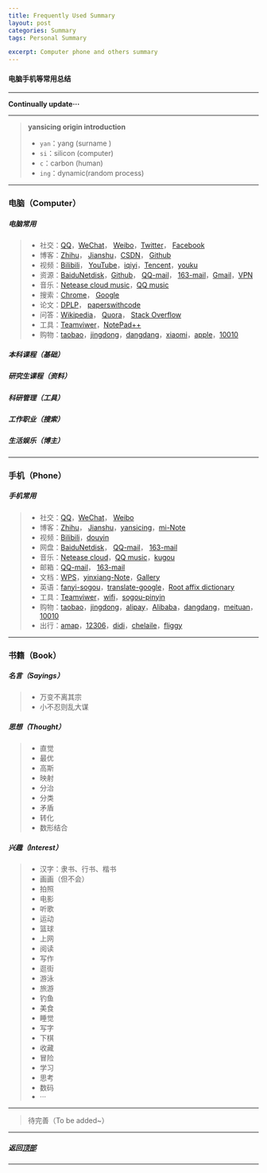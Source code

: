 ```yaml
---
title: Frequently Used Summary
layout: post
categories: Summary
tags: Personal Summary

excerpt: Computer phone and others summary
---
```

#### 电脑手机等常用总结 <span id="home">
---

__Continually update···__

---
> **yansicing origin introduction**
> -  `yan`：yang (surname )
> -   `si`：silicon (computer)
> -    `c`：carbon (human)
> -  `ing`：dynamic(random process)

---

### 电脑（Computer）

##### 电脑常用
> * 社交：[QQ](https://im.qq.com/)，[WeChat](https://web.wechat.com/)， [Weibo](https://weibo.com)，[Twitter](https://twitter.com/?lang=zh-cn)， [Facebook](https://www.facebook.com)
> * 博客：[Zhihu](https://www.zhihu.com/)， [Jianshu](https://www.jianshu.com/)，[CSDN](https://mp.csdn.net/)， [Github](https://github.com/yansicing/)
> * 视频：[Bilibili](https://www.bilibili.com/)， [YouTube](https://www.youtube.com/)，[iqiyi](https://www.iqiyi.com/)，[Tencent](https://v.qq.com/)，[youku](https://www.youku.com/)
> * 资源：[BaiduNetdisk](https://pan.baidu.com)，[Github](https://github.com/yansicing/)， [QQ-mail](https://mail.qq.com)， [163-mail](https://email.163.com)，[Gmail](https://myaccount.google.com/)，[VPN](https://github.com/getlantern/lantern)
> * 音乐：[Netease cloud music](https://music.163.com/)，[QQ music](https://y.qq.com/)
> * 搜索：[Chrome](https://www.google.cn/chrome/)， [Google](https://www.google.com/)
> * 论文：[DPLP](https://dblp.uni-trier.de/)， [paperswithcode](https://paperswithcode.com/) 
> * 问答：[Wikipedia](https://zh.wikipedia.org/)， [Quora](https://www.quora.com/)， [Stack Overflow](https://stackoverflow.com/)
> * 工具：[Teamviwer](https://down.aaui.net/TeamViewer.htm)，[NotePad++](https://notepad-plus-plus.org/)
> * 购物：[taobao](https://www.taobao.com/)，[jingdong](https://www.jd.com)，[dangdang](http://book.dangdang.com)，[xiaomi](https://list.mi.com/)，[apple](https://www.apple.com/cn/)，[10010](https://uac.10010.com/)

##### 本科课程（基础）

##### 研究生课程（资料）

##### 科研管理（工具）

##### 工作职业（搜索）

##### 生活娱乐（博主）

---
### 手机（Phone）


##### 手机常用
> * 社交：[QQ](https://im.qq.com/)，[WeChat](https://web.wechat.com/)， [Weibo](https://weibo.com)
> * 博客：[Zhihu](https://www.zhihu.com/)， [Jianshu](https://www.jianshu.com/)，[yansicing](https://yansicing.github.io)，[mi-Note](https://i.mi.com/)
> * 视频：[Bilibili](https://www.bilibili.com/)，[douyin](https://www.douyin.com/)
> * 网盘：[BaiduNetdisk](https://pan.baidu.com)， [QQ-mail](https://mail.qq.com)， [163-mail](https://email.163.com)
> * 音乐：[Netease cloud](https://music.163.com/)，[QQ music](https://y.qq.com/)，[kugou](https://www.kugou.com/)
> * 邮箱：[QQ-mail](https://mail.qq.com)， [163-mail](https://email.163.com)
> * 文档：[WPS](https://www.wps.cn/)，[yinxiang-Note](https://www.yinxiang.com/)，[Gallery](https://everphoto.cn/#landing)
> * 英语：[fanyi-sogou](https://fanyi.sogou.com)，[translate-google](https://translate.google.cn/)，[Root affix dictionary](http://www.dicts.cn/)
> * 工具：[Teamviwer](https://down.aaui.net/TeamViewer.htm)，[wifi](https://cn.wifi.com/)，[sogou-pinyin](https://pinyin.sogou.com/)
> * 购物：[taobao](https://www.taobao.com/)，[jingdong](https://www.jd.com)，[alipay](https://www.alipay.com/)，[Alibaba](https://www.1688.com/)，[dangdang](http://book.dangdang.com)，[meituan](https://www.meituan.com/)，[10010](https://uac.10010.com/)
> * 出行：[amap](https://www.amap.com/)，[12306](https://kyfw.12306.cn/otn/leftTicket/init)，[didi](https://www.didiglobal.com/)，[chelaile](https://www.chelaile.net.cn/)，[fliggy](https://www.fliggy.com)




---
### 书籍（Book）

##### 名言（Sayings）

> * 万变不离其宗
> * 小不忍则乱大谋
> 


##### 思想（Thought）
> * 直觉
> * 最优
> * 高斯
> * 映射
> * 分治
> * 分类
> * 矛盾
> * 转化
> * 数形结合

##### 兴趣（Interest）

>  - 汉字：隶书、行书、楷书
>  - 画画（但不会）
>  - 拍照
>  - 电影
>  - 听歌
>  - 运动
>  - 篮球
>  - 上网
>  - 阅读
>  - 写作
>  - 逛街
>  - 游泳
>  - 旅游
>  - 钓鱼
>  - 美食
>  - 睡觉
>  - 写字
>  - 下棋
>  - 收藏
>  - 冒险
>  - 学习
>  - 思考
>  - 数码
>  - ···

---

> 待完善（To be added~）

---

##### **返回[顶部](#home)**

----